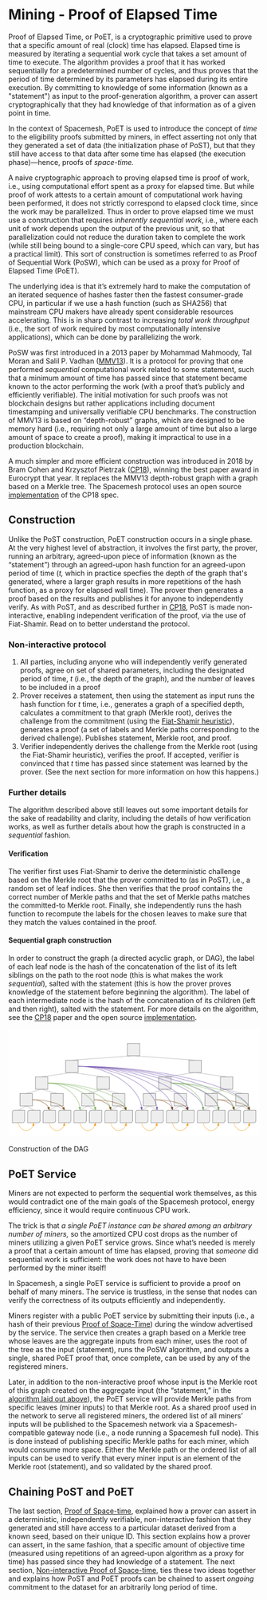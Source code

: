 # Mining - Proof of Elapsed Time

Proof of Elapsed Time, or PoET, is a cryptographic primitive used to prove that a specific amount of real (clock) time has elapsed. Elapsed time is measured by iterating a sequential work cycle that takes a set amount of time to execute. The algorithm provides a proof that it has worked sequentially for a predetermined number of cycles, and thus proves that the period of time determined by its parameters has elapsed during its entire execution. By committing to knowledge of some information (known as a "statement") as input to the proof-generation algorithm, a prover can assert cryptographically that they had knowledge of that information as of a given point in time.

In the context of Spacemesh, PoET is used to introduce the concept of _time_ to the eligibility proofs submitted by miners, in effect asserting not only that they generated a set of data (the initialization phase of PoST), but that they still have access to that data after some time has elapsed (the execution phase)—hence, proofs of _space-time._

A naive cryptographic approach to proving elapsed time is proof of work, i.e., using computational effort spent as a proxy for elapsed time. But while proof of work attests to a certain amount of computational work having been performed, it does not strictly correspond to elapsed clock time, since the work may be parallelized. Thus in order to prove elapsed time we must use a construction that requires _inherently sequential work_, i.e., where each unit of work depends upon the output of the previous unit, so that parallelization could not reduce the duration taken to complete the work (while still being bound to a single-core CPU speed, which can vary, but has a practical limit). This sort of construction is sometimes referred to as Proof of Sequential Work (PoSW), which can be used as a proxy for Proof of Elapsed Time (PoET).

The underlying idea is that it’s extremely hard to make the computation of an iterated sequence of hashes faster then the fastest consumer-grade CPU, in particular if we use a hash function (such as SHA256) that mainstream CPU makers have already spent considerable resources accelerating. This is in sharp contrast to increasing _total work throughput_ (i.e., the sort of work required by most computationally intensive applications), which can be done by parallelizing the work.

PoSW was first introduced in a 2013 paper by Mohammad Mahmoody, Tal Moran and Salil P. Vadhan ([MMV13](https://eprint.iacr.org/2011/553)). It is a protocol for proving that one performed _sequential_ computational work related to some statement, such that a minimum amount of time has passed since that statement became known to the actor performing the work (with a proof that’s publicly and efficiently verifiable). The initial motivation for such proofs was not blockchain designs but rather applications including document timestamping and universally verifiable CPU benchmarks. The construction of MMV13 is based on “depth-robust” graphs, which are designed to be memory hard (i.e., requiring not only a large amount of time but also a large amount of space to create a proof), making it impractical to use in a production blockchain.

A much simpler and more efficient construction was introduced in 2018 by Bram Cohen and Krzysztof Pietrzak ([CP18](https://eprint.iacr.org/2018/183)), winning the best paper award in Eurocrypt that year. It replaces the MMV13 depth-robust graph with a graph based on a Merkle tree. The Spacemesh protocol uses an open source [implementation](https://github.com/spacemeshos/poet) of the CP18 spec.


## Construction

Unlike the PoST construction, PoET construction occurs in a single phase. At the very highest level of abstraction, it involves the first party, the prover, running an arbitrary, agreed-upon piece of information (known as the “statement”) through an agreed-upon hash function for an agreed-upon period of time (_t,_ which in practice specfies the depth of the graph that's generated, where a larger graph results in more repetitions of the hash function, as a proxy for elapsed wall time). The prover then generates a proof based on the results and publishes it for anyone to independently verify. As with PoST, and as described further in [CP18](https://eprint.iacr.org/2018/183), PoST is made non-interactive, enabling independent verification of the proof, via the use of Fiat-Shamir. Read on to better understand the protocol.


<a name="algorithm"></a>
### Non-interactive protocol

1. All parties, including anyone who will independently verify generated proofs, agree on set of shared parameters, including the designated period of time, _t_ (i.e., the depth of the graph), and the number of leaves to be included in a proof
2. Prover receives a statement, then using the statement as input runs the hash function for _t_ time, i.e., generates a graph of a specified depth, calculates a commitment to that graph (Merkle root), derives the challenge from the commitment (using the [Fiat-Shamir heuristic](https://en.wikipedia.org/wiki/Fiat%E2%80%93Shamir_heuristic)), generates a proof (a set of labels and Merkle paths corresponding to the derived challenge). Publishes statement, Merkle root, and proof.
3. Verifier independently derives the challenge from the Merkle root (using the Fiat-Shamir heuristic), verifies the proof. If accepted, verifier is convinced that _t_ time has passed since statement was learned by the prover. (See the next section for more information on how this happens.)


### Further details

The algorithm described above still leaves out some important details for the sake of readability and clarity, including the details of how verification works, as well as further details about how the graph is constructed in a _sequential_ fashion.

#### Verification

The verifier first uses Fiat-Shamir to derive the deterministic challenge based on the Merkle root that the prover committed to (as in PoST), i.e., a random set of leaf indices. She then verifies that the proof contains the correct number of Merkle paths and that the set of Merkle paths matches the committed-to Merkle root. Finally, she independently runs the hash function to recompute the labels for the chosen leaves to make sure that they match the values contained in the proof.

#### Sequential graph construction

In order to construct the graph (a directed acyclic graph, or DAG), the label of each leaf node is the hash of the concatenation of the list of its left siblings on the path to the root node (this is what makes the work _sequential_), salted with the statement (this is how the prover proves knowledge of the statement before beginning the algorithm). The label of each intermediate node is the hash of the concatenation of its children (left and then right), salted with the statement. For more details on the algorithm, see the [CP18](https://eprint.iacr.org/2018/183) paper and the open source [implementation](https://github.com/spacemeshos/poet).

![Visualization of PoET graph construction](../assets/poet-dag.png "Visualization of PoET graph construction")

Construction of the DAG


## PoET Service

Miners are not expected to perform the sequential work themselves, as this would contradict one of the main goals of the Spacemesh protocol, energy efficiency, since it would require continuous CPU work.

The trick is that _a single PoET instance can be shared among an arbitrary number of miners,_ so the amortized CPU cost drops as the number of miners utilizing a given PoET service grows. Since what’s needed is merely a proof that a certain amount of time has elapsed, proving that _someone_ did sequential work is sufficient: the work does not have to have been performed by the miner itself!

In Spacemesh, a single PoET service is sufficient to provide a proof on behalf of many miners. The service is trustless, in the sense that nodes can verify the correctness of its outputs efficiently and independently.

Miners register with a public PoET service by submitting their inputs (i.e., a hash of their previous [Proof of Space-Time](02-post.md)) during the window advertised by the service. The service then creates a graph based on a Merkle tree whose leaves are the aggregate inputs from each miner, uses the root of the tree as the input (statement), runs the PoSW algorithm, and outputs a single, shared PoET proof that, once complete, can be used by any of the registered miners.

Later, in addition to the non-interactive proof whose input is the Merkle root of this graph created on the aggregate input (the “statement,” in the [algorithm laid out above](#algorithm)), the PoET service will provide Merkle paths from specific leaves (miner inputs) to that Merkle root. As a shared proof used in the network to serve all registered miners, the ordered list of all miners’ inputs will be published to the Spacemesh network via a Spacemesh-compatible gateway node (i.e., a node running a Spacemesh full node). This is done instead of publishing specific Merkle paths for each miner, which would consume more space. Either the Merkle path or the ordered list of all inputs can be used to verify that every miner input is an element of the Merkle root (statement), and so validated by the shared proof.


## Chaining PoST and PoET

The last section, [Proof of Space-time](02-post.md), explained how a prover can assert in a deterministic, independently verifiable, non-interactive fashion that they generated and still have access to a particular dataset derived from a known seed, based on their unique ID. This section explains how a prover can assert, in the same fashion, that a specific amount of objective time (measured using repetitions of an agreed-upon algorithm as a proxy for time) has passed since they had knowledge of a statement. The next section, [Non-interactive Proof of Space-time](04-nipst.md), ties these two ideas together and explains how PoST and PoET proofs can be chained to assert _ongoing_ commitment to the dataset for an arbitrarily long period of time.

